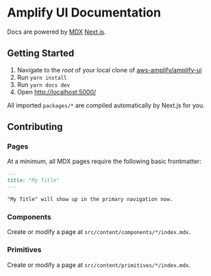 # Amplify UI Documentation

Docs are powered by [MDX](https://github.com/mdx-js/mdx) [Next.js](https://nextjs.org/).

## Getting Started

1. Navigate to the _root_ of your local clone of [aws-amplify/amplify-ui](https://github.com/aws-amplify/amplify-ui)
2. Run `yarn install`
3. Run `yarn docs dev`
4. Open <http://localhost:5000/>

All imported `packages/*` are compiled automatically by Next.js for you.

## Contributing

### Pages

At a minimum, all MDX pages require the following basic frontmatter:

```md
---
title: "My Title"
---

"My Title" will show up in the primary navigation now.
```

### Components

Create or modify a page at `src/content/components/*/index.mdx`.

### Primitives

Create or modify a page at `src/content/primitives/*/index.mdx`.
